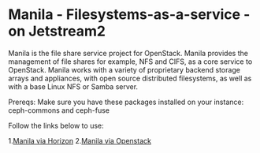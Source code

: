 # Manila - Filesystems-as-a-service - on Jetstream2

Manila is the file share service project for OpenStack. Manila provides the management of file shares for example, NFS and CIFS, as a core service to OpenStack. Manila works with a variety of proprietary backend storage arrays and appliances, with open source distributed filesystems, as well as with a base Linux NFS or Samba server.

Prereqs: Make sure you have these packages installed on your instance: ceph-commons and ceph-fuse

Follow the links below to use: 

1.[Manila via Horizon](https://docs.jetstream-cloud.org/general/manilaHorizon/)
2.[Manila via Openstack](https://docs.jetstream-cloud.org/general/manilaOpenstack/)

